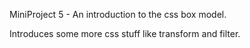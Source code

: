 MiniProject 5 - An introduction to the css box model.

Introduces some more css stuff like transform and filter.